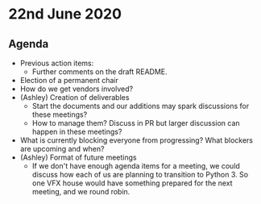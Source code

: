 # 22nd June 2020

## Agenda

* Previous action items:
   * Further comments on the draft README.
* Election of a permanent chair
* How do we get vendors involved?
* (Ashley) Creation of deliverables
   * Start the documents and our additions may spark discussions for these meetings?
   * How to manage them? Discuss in PR but larger discussion can happen in these meetings?
* What is currently blocking everyone from progressing? What blockers are upcoming and when?
* (Ashley) Format of future meetings
   * If we don't have enough agenda items for a meeting,
     we could discuss how each of us are planning to transition to Python 3.
     So one VFX house would have something prepared for the next meeting,
     and we round robin.
